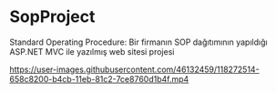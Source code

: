 # SopProject
 Standard Operating Procedure: Bir firmanın SOP dağıtımının yapıldığı ASP.NET MVC ile yazılmış web sitesi projesi


https://user-images.githubusercontent.com/46132459/118272514-658c8200-b4cb-11eb-81c2-7ce8760d1b4f.mp4

